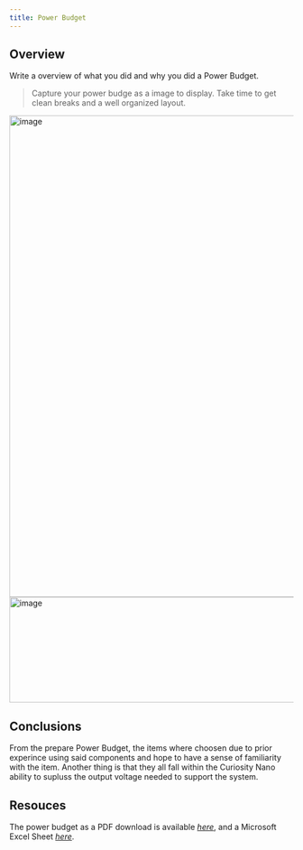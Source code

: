 ```yaml
---
title: Power Budget
---
```


## Overview
Write a overview of what you did and why you did a Power Budget.

> Capture your power budge as a image to display. Take time to get clean breaks and a well organized layout.

<img width="975" height="854" alt="image" src="https://github.com/user-attachments/assets/c5c1fdef-6a5a-4863-adb9-448498175dfe" />


<img width="975" height="187" alt="image" src="https://github.com/user-attachments/assets/201ad92a-e611-432a-b5c7-09c6de95b435" />




## Conclusions

From the prepare Power Budget, the items where choosen due to prior experince using said components and hope to have a sense of familiarity with the item. Another thing is that they all fall within the Curiosity Nano ability to supluss the output voltage needed to support the system.

## Resouces

The power budget as a PDF download is available [*here*](file:///C:/Users/caldd/Downloads/Power_Budget_2_embed.html), and a Microsoft Excel Sheet [*here*](https://arizonastateu-my.sharepoint.com/:x:/r/personal/dcalde11_sundevils_asu_edu/Documents/Power%20Budget%202.xlsx?d=w51b3c916be61441e824aff7a58e2db72&csf=1&web=1&e=zjarNc).
